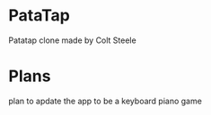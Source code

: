 # PataTap
Patatap clone
made by Colt Steele

# Plans 
plan to apdate the app to be a keyboard piano game 